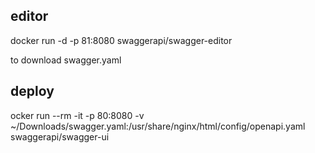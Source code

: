 
## editor
 docker run -d -p 81:8080 swaggerapi/swagger-editor
 
 to download swagger.yaml
 
 ## deploy
 ocker run --rm -it -p 80:8080 -v ~/Downloads/swagger.yaml:/usr/share/nginx/html/config/openapi.yaml swaggerapi/swagger-ui
